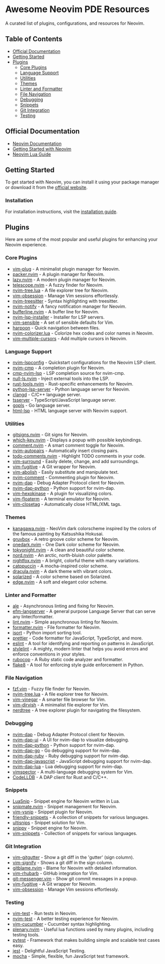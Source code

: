 # Awesome Neovim PDE Resources 

A curated list of plugins, configurations, and resources for Neovim.

## Table of Contents

- [Official Documentation](#official-documentation)
- [Getting Started](#getting-started)
- [Plugins](#plugins)
  - [Core Plugins](#core-plugins)
  - [Language Support](#language-support)
  - [Utilities](#utilities)
  - [Themes](#themes)
  - [Linter and Formatter](#linter-and-formatter)
  - [File Navigation](#file-navigation)
  - [Debugging](#debugging)
  - [Snippets](#snippets)
  - [Git Integration](#git-integration)
  - [Testing](#testing)

## Official Documentation

- [Neovim Documentation](https://neovim.io)
- [Getting Started with Neovim](https://neovim.io/start)
- [Neovim Lua Guide](https://github.com/nanotee/nvim-lua-guide)

## Getting Started

To get started with Neovim, you can install it using your package manager or download it from the [official website](https://neovim.io).

### Installation

For installation instructions, visit the [installation guide](https://github.com/neovim/neovim/wiki/Installing-Neovim).

## Plugins

Here are some of the most popular and useful plugins for enhancing your Neovim experience.

### Core Plugins

- [vim-plug](https://github.com/junegunn/vim-plug) - A minimalist plugin manager for Neovim.
- [packer.nvim](https://github.com/wbthomason/packer.nvim) - A plugin manager for Neovim.
- [lazy.nvim](https://github.com/folke/lazy.nvim) - A modern plugin manager for Neovim.
- [telescope.nvim](https://github.com/nvim-telescope/telescope.nvim) - A fuzzy finder for Neovim.
- [nvim-tree.lua](https://github.com/kyazdani42/nvim-tree.lua) - A file explorer tree for Neovim.
- [vim-obsession](https://github.com/tpope/vim-obsession) - Manage Vim sessions effortlessly.
- [nvim-treesitter](https://github.com/nvim-treesitter/nvim-treesitter) - Syntax highlighting with treesitter.
- [nvim-notify](https://github.com/rcarriga/nvim-notify) - A fancy notification manager for Neovim.
- [bufferline.nvim](https://github.com/akinsho/bufferline.nvim) - A buffer line for Neovim.
- [nvim-lsp-installer](https://github.com/wbthomason/packer.nvim) - Installer for LSP servers.
- [vim-sensible](https://github.com/tpope/vim-sensible) - A set of sensible defaults for Vim.
- [harpoon](https://github.com/ThePrimeagen/harpoon) - Quick navigation between files.
- [nvim-colorizer.lua](https://github.com/norcalli/nvim-colorizer.lua) - Colorize hex codes and color names in Neovim.
- [vim-multiple-cursors](https://github.com/terryma/vim-multiple-cursors) - Add multiple cursors in Neovim.

### Language Support

- [nvim-lspconfig](https://github.com/neovim/nvim-lspconfig) - Quickstart configurations for the Neovim LSP client.
- [nvim-cmp](https://github.com/hrsh7th/nvim-cmp) - A completion plugin for Neovim.
- [cmp-nvim-lsp](https://github.com/hrsh7th/cmp-nvim-lsp) - LSP completion source for nvim-cmp.
- [null-ls.nvim](https://github.com/jose-elias-alvarez/null-ls.nvim) - Inject external tools into the LSP.
- [rust-tools.nvim](https://github.com/simrat39/rust-tools.nvim) - Rust-specific enhancements for Neovim.
- [python-lsp-server](https://github.com/python-lsp/python-lsp-server) - Python language server for Neovim.
- [clangd](https://clangd.llvm.org/) - C/C++ language server.
- [tsserver](https://github.com/typescript-language-server/typescript-language-server) - TypeScript/JavaScript language server.
- [gopls](https://github.com/golang/tools/tree/master/gopls) - Go language server.
- [html-lsp](https://github.com/iamcco/markdown-preview.nvim) - HTML language server with Neovim support.

### Utilities

- [gitsigns.nvim](https://github.com/lewis6991/gitsigns.nvim) - Git signs for Neovim.
- [which-key.nvim](https://github.com/folke/which-key.nvim) - Displays a popup with possible keybindings.
- [comment.nvim](https://github.com/numToStr/Comment.nvim) - A smart comment toggle for Neovim.
- [nvim-autopairs](https://github.com/windwp/nvim-autopairs) - Automatically insert closing pairs.
- [todo-comments.nvim](https://github.com/folke/todo-comments.nvim) - Highlight TODO comments in your code.
- [vim-surround](https://github.com/tpope/vim-surround) - Easily delete, change, and add surroundings.
- [vim-fugitive](https://github.com/tpope/vim-fugitive) - A Git wrapper for Neovim.
- [vim-abolish](https://github.com/tpope/vim-abolish) - Easily substitute and manipulate text.
- [nvim-comment](https://github.com/terrortylor/nvim-comment) - Commenting plugin for Neovim.
- [nvim-dap](https://github.com/mfussenegger/nvim-dap) - Debug Adapter Protocol client for Neovim.
- [nvim-dap-python](https://github.com/mfussenegger/nvim-dap-python) - Python support for nvim-dap.
- [vim-hexokinase](https://github.com/RRethy/vim-hexokinase) - A plugin for visualizing colors.
- [vim-floaterm](https://github.com/voldikss/vim-floaterm) - A terminal emulator for Neovim.
- [vim-closetag](https://github.com/alvan/vim-closetag) - Automatically close HTML/XML tags.

### Themes

- [kanagawa.nvim](https://github.com/rebelot/kanagawa.nvim) - NeoVim dark colorscheme inspired by the colors of the famous painting by Katsushika Hokusai.
- [gruvbox](https://github.com/morhetz/gruvbox) - A retro groove color scheme for Neovim.
- [onedark.nvim](https://github.com/navarasu/onedark.nvim) - One Dark color scheme for Neovim.
- [tokyonight.nvim](https://github.com/folke/tokyonight.nvim) - A clean and beautiful color scheme.
- [nord.nvim](https://github.com/shaunsingh/nord.nvim) - An arctic, north-bluish color palette.
- [nightfox.nvim](https://github.com/foxflv/nightfox.nvim) - A bright, colorful theme with many variations.
- [catppuccin](https://github.com/catppuccin/nvim) - A mocha-inspired color scheme.
- [dracula.nvim](https://github.com/Dracula/Dracula) - A dark theme with vibrant colors.
- [solarized](https://github.com/altercation/solarized) - A color scheme based on Solarized.
- [edge.nvim](https://github.com/sainnhe/edge) - A soft and elegant color scheme.

### Linter and Formatter

- [ale](https://github.com/dense-analysis/ale) - Asynchronous linting and fixing for Neovim.
- [efm-langserver](https://github.com/mattn/efm-langserver) - A general purpose Language Server that can serve any linter/formatter.
- [lint.nvim](https://github.com/mfussenegger/lint.nvim) - Simple asynchronous linting for Neovim.
- [formatter.nvim](https://github.com/mfussenegger/nvim-lint) - File formatter for Neovim.
- [isort](https://github.com/PyCQA/isort) - Python import sorting tool.
- [prettier](https://prettier.io/) - Code formatter for JavaScript, TypeScript, and more.
- [eslint](https://eslint.org/) - A tool for identifying and reporting on patterns in JavaScript.
- [stylelint](https://stylelint.io/) - A mighty, modern linter that helps you avoid errors and enforce conventions in your styles.
- [rubocop](https://github.com/rubocop/rubocop) - A Ruby static code analyzer and formatter.
- [flake8](https://flake8.pycqa.org/en/latest/) - A tool for enforcing style guide enforcement in Python.

### File Navigation

- [fzf.vim](https://github.com/junegunn/fzf.vim) - Fuzzy file finder for Neovim.
- [nvim-tree.lua](https://github.com/kyazdani42/nvim-tree.lua) - A file explorer tree for Neovim.
- [vim-vinegar](https://github.com/tpope/vim-vinegar) - A smarter file browser for Vim.
- [vim-dirvish](https://github.com/justinmk/vim-dirvish) - A minimalist file explorer for Vim.
- [nerdtree](https://github.com/preservim/nerdtree) - A tree explorer plugin for navigating the filesystem.

### Debugging

- [nvim-dap](https://github.com/mfussenegger/nvim-dap) - Debug Adapter Protocol client for Neovim.
- [nvim-dap-ui](https://github.com/rcarriga/nvim-dap-ui) - A UI for nvim-dap to visualize debugging.
- [nvim-dap-python](https://github.com/mfussenegger/nvim-dap-python) - Python support for nvim-dap.
- [nvim-dap-go](https://github.com/leoluz/nvim-dap-go) - Go debugging support for nvim-dap.
- [nvim-dap-ruby](https://github.com/cheusov/nvim-dap-ruby) - Ruby debugging support for nvim-dap.
- [nvim-dap-javascript](https://github.com/mfussenegger/nvim-dap-javascript) - JavaScript debugging support for nvim-dap.
- [nvim-dap-lua](https://github.com/mfussenegger/nvim-dap-lua) - Lua debugging support for nvim-dap.
- [vimspector](https://github.com/puremourning/vimspector) - A multi-language debugging system for Vim.
- [CodeLLDB](https://github.com/mfussenegger/nvim-dap) - A DAP client for Rust and C/C++.

### Snippets

- [LuaSnip](https://github.com/L3MON4D3/LuaSnip) - Snippet engine for Neovim written in Lua.
- [snipmate.nvim](https://github.com/garbas/snipmate.nvim) - Snippet management for Neovim.
- [vim-vsnip](https://github.com/hrsh7th/vim-vsnip) - Snippet plugin for Neovim.
- [friendly-snippets](https://github.com/rafamadriz/friendly-snippets) - A collection of snippets for various languages.
- [ultisnips](https://github.com/SirVer/ultisnips) - Snippet solution for Vim.
- [snippy](https://github.com/dabams/snippy) - Snippet engine for Neovim.
- [vim-snippets](https://github.com/honza/vim-snippets) - Collection of snippets for various languages.

### Git Integration

- [vim-gitgutter](https://github.com/airblade/vim-gitgutter) - Show a git diff in the 'gutter' (sign column).
- [vim-signify](https://github.com/mhinz/vim-signify) - Shows a git diff in the sign column.
- [gitblame.nvim](https://github.com/f-person/gitblame.nvim) - Blame for Neovim with detailed information.
- [vim-rhubarb](https://github.com/tpope/vim-rhubarb) - GitHub integration for Vim.
- [git-messenger.vim](https://github.com/rhysd/git-messenger.vim) - Show git commit messages in a popup.
- [vim-fugitive](https://github.com/tpope/vim-fugitive) - A Git wrapper for Neovim.
- [vim-obsession](https://github.com/tpope/vim-obsession) - Manage Vim sessions effortlessly.

### Testing

- [vim-test](https://github.com/junegunn/vim-test) - Run tests in Neovim.
- [nvim-test](https://github.com/akinsho/nvim-test) - A better testing experience for Neovim.
- [vim-cucumber](https://github.com/kevinhwang91/vim-cucumber) - Cucumber syntax highlighting.
- [plenary.nvim](https://github.com/nvim-lua/plenary.nvim) - Useful lua functions used by many plugins, including testing tools.
- [pytest](https://docs.pytest.org/en/stable/) - Framework that makes building simple and scalable test cases easy.
- [jest](https://jestjs.io/) - Delightful JavaScript Testing.
- [mocha](https://mochajs.org/) - Simple, flexible, fun JavaScript test framework.
